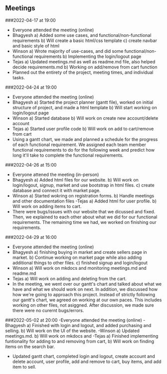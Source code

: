  ## Meetings

###2022-04-17 at 19:00
- Everyone attended the meeting (online)
- Bhagyesh
	a) Added some use cases, and functional/non-functional requirements
	b) Will create a basic html/css template
	c) create navbar and basic style of html
- Winson
	a) Wrote majority of use-cases, and did some functional/non-functional requirements
	b) Implementing the login/logout page
- Tejas
	a) Updated meetings.md as well as readme.md file, also helped decide requirements.md
	b) Working on add/remove from cart function
- Planned out the entirety of the project, meeting times, and individual tasks.

###2022-04-24 at 19:00
- Everyone attended the meeting (online)
- Bhagyesh
	a) Started the project planner (gantt file), worked on initial structure of project, and made a html template
	b) Will start working on login/logout page
- Winson
	a) Started database
	b) Will work on create new account/delete account
- Tejas
	a) Started user profile code
	b) Will work on add to cart/remove from cart
- Using a gantt chart, we made and planned a schedule for the progress of each functional requirement. We assigned each
	team member functional requirements to do for the following week and predict how long it'll take to complete the functional requirements.

###2022-04-26 at 15:00
- Everyone attened the meeting (in-person)
- Bhagyesh
	a) Added html files for our website.
	b) Will work on login/logout, signup, market and use bootstrap in html files.
	c) create database and connect it with market page.
- Winson
	a) Started wokring on registration forms.
	b) Handle meetings and other documentation files
-Tejas
	a) Added html for user profile.
	b) Will work on adding items to cart.
- There were bugs/issues with our website that we dicussed and fixed. Then, we explained to each other about what we did for our
	functional requirements. The remaining time we had, we worked on finishing our requirements.

###2022-04-29 at 16:00
- Everyone attended the meeting (online)
- Bhagyesh
	a) finishing buying in market and create sellers page in market.
	b) Continue working on market page while also adding additional things to other files.
	c) finished signup and login/logout
- Winson
	a) Will work on mkdocs and monitoring meetings.md and readme.md
- Tejas
	a) Will work on adding and deleting from the cart.
- In the meeting, we went over our gantt's chart and talked about what we have and what we should work on next. In addition, we discussed how
	how we're going to approach this project. Instead of strictly following our gantt's chart, we agreed on working at our own paces. This includes
	working on other files, not asiggned. After discussion, we made sure there were no curernt bugs/errors.

###2022-05-02 at 20:00
-Everyone attended the meeting (online)
-Bhagyesh
	a) Finished with login and logout, and added purchasing and selling.
	b) Will work on the UI of the website.
-Winson
	a) Updated meetings.md.
	b) Will work on mkdocs and 
-Tejas
	a) Finished implementing funtionality for adding to and removing from cart, 
	b) Will work on finding items on the search bar.
- Updated gantt chart, completed login and logout, create account and delete account, user profile, add and remove to cart, buy items, and add item to sell.


